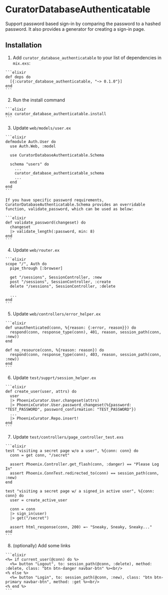 # CuratorDatabaseAuthenticatable

Support password based sign-in by comparing the password to a hashed password. It also provides a generator for creating a sign-in page.

## Installation

  1. Add `curator_database_authenticatable` to your list of dependencies in `mix.exs`:

    ```elixir
    def deps do
      [{:curator_database_authenticatable, "~> 0.1.0"}]
    end
    ```

  2. Run the install command

    ```elixir
    mix curator_database_authenticatable.install
    ```

  3. Update `web/models/user.ex`

    ```elixir
    defmodule Auth.User do
      use Auth.Web, :model

      use CuratorDatabaseAuthenticatable.Schema

      schema "users" do
        ...
        curator_database_authenticatable_schema
        ...
      end
    end
    ```

    If you have specific password requirements, CuratorDatabaseAuthenticatable.Schema provides an overridable function, validate_password, which can be used as below:

    ```elixir
    def validate_password(changeset) do
      changeset
      |> validate_length(:password, min: 8)
    end
    ```

  4. Update `web/router.ex`

    ```elixir
    scope "/", Auth do
      pipe_through [:browser]

      get "/sessions", SessionController, :new
      post "/sessions", SessionController, :create
      delete "/sessions", SessionController, :delete

      ...
    end
    ```

  5. Update `web/controllers/error_helper.ex`

    ```elixir
    def unauthenticated(conn, %{reason: {:error, reason}}) do
      respond(conn, response_type(conn), 401, reason, session_path(conn, :new))
    end

    def no_resource(conn, %{reason: reason}) do
      respond(conn, response_type(conn), 403, reason, session_path(conn, :new))
    end
    ```

  6. Update `test/supprt/session_helper.ex`

    ```elixir
    def create_user(user, attrs) do
      user
      |> PhoenixCurator.User.changeset(attrs)
      |> PhoenixCurator.User.password_changeset(%{password: "TEST_PASSWORD", password_confirmation: "TEST_PASSWORD"})
      ...
      |> PhoenixCurator.Repo.insert!
    end
    ```

  7. Update `test/controllers/page_controller_test.exs`

    ```elixir
    test "visiting a secret page w/o a user", %{conn: conn} do
      conn = get conn, "/secret"

      assert Phoenix.Controller.get_flash(conn, :danger) == "Please Log In"
      assert Phoenix.ConnTest.redirected_to(conn) == session_path(conn, :new)
    end

    test "visiting a secret page w/ a signed_in active user", %{conn: conn} do
      user = create_active_user

      conn = conn
      |> sign_in(user)
      |> get("/secret")

      assert html_response(conn, 200) =~ "Sneaky, Sneaky, Sneaky..."
    end
    ```

  8. (optionally) Add some links

    ```elixir
    <%= if current_user(@conn) do %>
      <%= button "Logout", to: session_path(@conn, :delete), method: :delete, class: "btn btn-danger navbar-btn" %><br/>
    <% else %>
      <%= button "Login", to: session_path(@conn, :new), class: "btn btn-primary navbar-btn", method: :get %><br/>
    <% end %>
    ```

